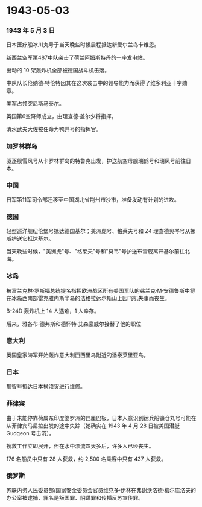 # 1943-05-03

### 1943 年 5 月 3 日

日本医疗船冰川丸号于当天晚些时候启程抵达新爱尔兰岛卡维恩。

新西兰空军第487中队袭击了荷兰阿姆斯特丹的一座发电站。

出动的 10 架轰炸机全部被德国战斗机击落。

中队队长伦纳德·特伦特因其在这次袭击中的领导能力而获得了维多利亚十字勋章。

美军占领突尼斯马泰尔。

英国第6空降师成立，由理查德·盖尔少将指挥。

清水武夫大佐被任命为鸭井号的指挥官。

### 加罗林群岛

驱逐舰雪风号从卡罗林群岛的特鲁克出发，护送航空母舰瑞鹤号和瑞凤号前往日本。

### 中国

日军第11军司令部迁移至中国湖北省荆州市沙市，准备发动有计划的进攻。

### 德国

轻型巡洋舰纽伦堡号抵达德国基尔；美洲虎号、格莱夫号和 Z4
理查德贝岑号从挪威护送它抵达基尔。

当天晚些时候，"美洲虎"号、"格莱夫"号和"莫韦"号护送布雷舰离开基尔前往北海。

### 冰岛

被富兰克林·罗斯福总统提名指挥欧洲战区所有美国军队的弗兰克·M·安德鲁斯中将在冰岛西南部雷克雅内斯半岛的法格拉达尔斯山上因飞机失事而丧生。

B-24D 轰炸机上 14 人遇难，1 人幸存。

后来，雅各布·德弗斯和德怀特·艾森豪威尔接替了他的职位

### 意大利

英国皇家海军开始轰炸意大利西西里岛附近的潘泰莱里亚岛。

### 日本

那智号抵达日本横须贺进行维修。

### 菲律宾

由于未能停靠荷属东印度婆罗洲的巴厘巴板，日本人意识到运兵船镰仓丸号可能在从菲律宾马尼拉出发的途中失踪（她确实在
1943 年 4 月 28 日被美国潜艇 Gudgeon 号击沉）。

搜救工作立即展开，但在水中漂流四天多后，许多人已经丧生。

176 名船员中只有 28 人获救，约 2,500 名乘客中只有 437 人获救。

### 俄罗斯

苏联内务人民委员部/国家安全委员会官员维克多·伊林在弗谢沃洛德·梅尔库洛夫的办公室被逮捕，罪名是叛国罪、阴谋罪和传播反苏宣传罪。